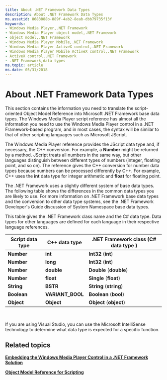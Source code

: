 ```yaml
---
title: About .NET Framework Data Types
description: About .NET Framework Data Types
ms.assetid: 8683888b-889f-4ab2-8eab-dbb79735f13f
keywords:
- Windows Media Player,.NET Framework
- Windows Media Player object model,.NET Framework
- object model,.NET Framework
- Windows Media Player Mobile,.NET Framework
- Windows Media Player ActiveX control,.NET Framework
- Windows Media Player Mobile ActiveX control,.NET Framework
- ActiveX control,.NET Framework
- .NET Framework,data types
ms.topic: article
ms.date: 05/31/2018
---
```


# About .NET Framework Data Types

This section contains the information you need to translate the script-oriented Object Model Reference into Microsoft .NET Framework base data types. The Windows Media Player script reference has almost all the information you need to use the Windows Media Player control in a .NET Framework-based program, and in most cases, the syntax will be similar to that of other scripting languages such as Microsoft JScript.

The Windows Media Player reference provides the JScript data type and, if necessary, the C++ conversion. For example, a **Number** might be returned by a method. JScript treats all numbers in the same way, but other languages distinguish between different types of numbers (integer, floating point, and so on). The reference gives the C++ conversion for number data types because numbers can be processed differently by C++. For example, C++ uses the **int** data type for integer arithmetic and **float** for floating point.

The .NET Framework uses a slightly different system of base data types. The following table shows the differences in the common data types you are likely to use. For more information on .NET Framework base data types and the conversion to other data type systems, see the .NET Framework Developer's Guide discussion of System Namespace base data types.

This table gives the .NET Framework class name and the C# data type. Data types for other languages are defined for each language in their respective language references.



| Script data type | C++ data type     | .NET Framework class (C# data type ) |
|------------------|-------------------|---------------------------------------|
| **Number**       | **int**           | **Int32** (**int**)                   |
| **Number**       | **long**          | **Int32** (**int**)                   |
| **Number**       | **double**        | **Double** (**double**)               |
| **Number**       | **float**         | **Single** (**float**)                |
| **String**       | **BSTR**          | **String** (**string**)               |
| **Boolean**      | **VARIANT\_BOOL** | **Boolean** (**bool**)                |
| **Object**       | **Object**        | **Object** (**object**)               |



 

If you are using Visual Studio, you can use the Microsoft IntelliSense technology to determine what data type is expected for a specific function.

## Related topics

<dl> <dt>

[**Embedding the Windows Media Player Control in a .NET Framework Solution**](using-the-windows-media-player-control-in-a--net-framework-solution.md)
</dt> <dt>

[**Object Model Reference for Scripting**](object-model-reference-for-scripting.md)
</dt> </dl>

 

 




